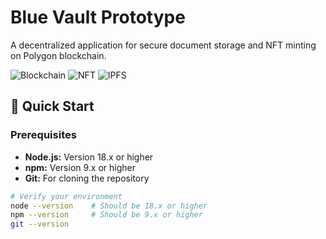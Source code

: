 # Blue Vault Prototype

A decentralized application for secure document storage and NFT minting on Polygon blockchain.

![Blockchain](https://img.shields.io/badge/Blockchain-Polygon-blue)
![NFT](https://img.shields.io/badge/NFT-Minting-green)
![IPFS](https://img.shields.io/badge/IPFS-Storage-orange)

## 🚀 Quick Start

### Prerequisites

- **Node.js:** Version 18.x or higher
- **npm:** Version 9.x or higher  
- **Git:** For cloning the repository

```bash
# Verify your environment
node --version    # Should be 18.x or higher
npm --version     # Should be 9.x or higher
git --version
